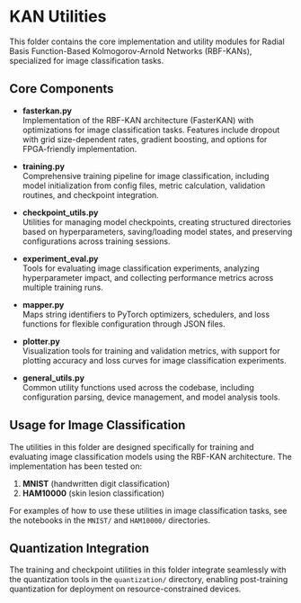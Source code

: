 # KAN Utilities

This folder contains the core implementation and utility modules for Radial Basis Function-Based Kolmogorov-Arnold Networks (RBF-KANs), specialized for image classification tasks.

## Core Components

- **fasterkan.py**  
  Implementation of the RBF-KAN architecture (FasterKAN) with optimizations for image classification tasks. Features include dropout with grid size-dependent rates, gradient boosting, and options for FPGA-friendly implementation.

- **training.py**  
  Comprehensive training pipeline for image classification, including model initialization from config files, metric calculation, validation routines, and checkpoint integration.

- **checkpoint_utils.py**  
  Utilities for managing model checkpoints, creating structured directories based on hyperparameters, saving/loading model states, and preserving configurations across training sessions.

- **experiment_eval.py**  
  Tools for evaluating image classification experiments, analyzing hyperparameter impact, and collecting performance metrics across multiple training runs.

- **mapper.py**  
  Maps string identifiers to PyTorch optimizers, schedulers, and loss functions for flexible configuration through JSON files.

- **plotter.py**  
  Visualization tools for training and validation metrics, with support for plotting accuracy and loss curves for image classification experiments.

- **general_utils.py**  
  Common utility functions used across the codebase, including configuration parsing, device management, and model analysis tools.

## Usage for Image Classification

The utilities in this folder are designed specifically for training and evaluating image classification models using the RBF-KAN architecture. The implementation has been tested on:

1. **MNIST** (handwritten digit classification)
2. **HAM10000** (skin lesion classification)

For examples of how to use these utilities in image classification tasks, see the notebooks in the `MNIST/` and `HAM10000/` directories.

## Quantization Integration

The training and checkpoint utilities in this folder integrate seamlessly with the quantization tools in the `quantization/` directory, enabling post-training quantization for deployment on resource-constrained devices.
